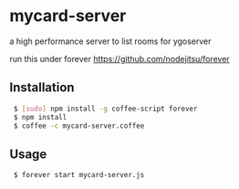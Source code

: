 mycard-server
=============
a high performance server to list rooms for ygoserver

run this under forever https://github.com/nodejitsu/forever

## Installation

``` bash
 $ [sudo] npm install -g coffee-script forever
 $ npm install
 $ coffee -c mycard-server.coffee
```

## Usage
``` bash
 $ forever start mycard-server.js
```
